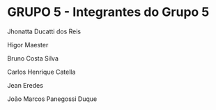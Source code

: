 # GRUPO 5 -  Integrantes do Grupo 5

Jhonatta Ducatti dos Reis

Higor Maester

Bruno Costa Silva

Carlos Henrique Catella

Jean Eredes

João Marcos Panegossi Duque
